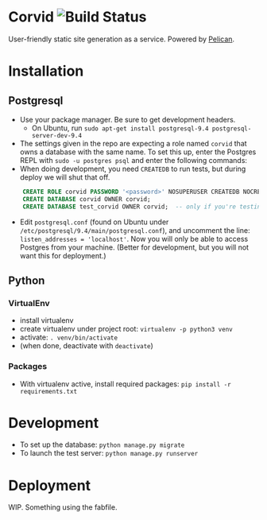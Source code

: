 # Corvid ![Build Status](https://travis-ci.org/jpcjr/corvid.svg?branch=master)

User-friendly static site generation as a service. Powered by [Pelican](http://blog.getpelican.com/).

# Installation

## Postgresql
- Use your package manager. Be sure to get development headers.
  + On Ubuntu, run `sudo apt-get install postgresql-9.4 postgresql-server-dev-9.4`
- The settings given in the repo are expecting a role named `corvid` that owns
  a database with the same name. To set this up, enter the Postgres REPL with
  `sudo -u postgres psql` and enter the following commands:
- When doing development, you need `CREATEDB` to run tests, but during deploy we
  will shut that off.

```sql
    CREATE ROLE corvid PASSWORD '<password>' NOSUPERUSER CREATEDB NOCREATEROLE INHERIT LOGIN;
    CREATE DATABASE corvid OWNER corvid;
    CREATE DATABASE test_corvid OWNER corvid;  -- only if you're testing
```

- Edit `postgresql.conf` (found on Ubuntu under `/etc/postgresql/9.4/main/postgresql.conf`),
  and uncomment the line: `listen_addresses = 'localhost'`. Now you will only be
  able to access Postgres from your machine. (Better for development, but you
  will not want this for deployment.)

## Python
### VirtualEnv
- install virtualenv
- create virtualenv under project root: `virtualenv -p python3 venv`
- activate: `. venv/bin/activate`
- (when done, deactivate with `deactivate`)

### Packages
- With virtualenv active, install required packages:
  `pip install -r requirements.txt`

# Development
- To set up the database: `python manage.py migrate`
- To launch the test server: `python manage.py runserver`

# Deployment
WIP. Something using the fabfile.
